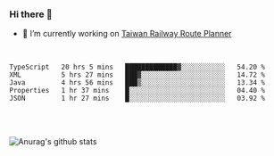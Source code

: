 ### Hi there 👋

- 🔭 I’m currently working on [Taiwan Railway Route Planner](https://github.com/Taiwan-Railway-Route-Planner)

<br/>

<!--START_SECTION:waka-->
```text
TypeScript   20 hrs 5 mins   █████████████▓░░░░░░░░░░░   54.20 % 
XML          5 hrs 27 mins   ███▓░░░░░░░░░░░░░░░░░░░░░   14.72 % 
Java         4 hrs 56 mins   ███▒░░░░░░░░░░░░░░░░░░░░░   13.34 % 
Properties   1 hr 37 mins    █░░░░░░░░░░░░░░░░░░░░░░░░   04.40 % 
JSON         1 hr 27 mins    █░░░░░░░░░░░░░░░░░░░░░░░░   03.92 % 
```
<!--END_SECTION:waka-->

<br/>
<br/>

![Anurag's github stats](https://github-readme-stats.vercel.app/api?username=DepickereSven&show_icons=true&theme=tokyonight)



<!--
**DepickereSven/DepickereSven** is a ✨ _special_ ✨ repository because its `README.md` (this file) appears on your GitHub profile.

Here are some ideas to get you started:

- 🔭 I’m currently working on ...
- 🌱 I’m currently learning ...
- 👯 I’m looking to collaborate on ...
- 🤔 I’m looking for help with ...
- 💬 Ask me about ...
- 📫 How to reach me: ...
- 😄 Pronouns: ...
- ⚡ Fun fact: ...
-->
